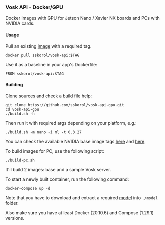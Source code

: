 ### Vosk API - Docker/GPU

Docker images with GPU for Jetson Nano / Xavier NX boards and PCs with NVIDIA cards.

#### Usage

Pull an existing [image](https://hub.docker.com/r/sskorol/vosk-api) with a required tag.

```shell script
docker pull sskorol/vosk-api:$TAG
```

Use it as a baseline in your app's Dockerfile:

```shell script
FROM sskorol/vosk-api:$TAG
```

#### Building

Clone sources and check a build file help:

```shell script
git clone https://github.com/sskorol/vosk-api-gpu.git
cd vosk-api-gpu
./build.sh -h
```

Then run it with required args depending on your platform, e.g.:

```shell script
./build.sh -m nano -i ml -t 0.3.27
```

You can check the available NVIDIA base image tags [here](https://ngc.nvidia.com/catalog/containers/nvidia:l4t-base) and [here](https://ngc.nvidia.com/catalog/containers/nvidia:l4t-ml). 

To build images for PC, use the following script:

```shell script
./build-pc.sh
```

It'll build 2 images: base and a sample Vosk server.

To start a newly built container, run the following command:

```shell script
docker-compose up -d
```

Note that you have to download and extract a required [model](https://alphacephei.com/vosk/models) into `./model` folder.

Also make sure you have at least Docker (20.10.6) and Compose (1.29.1) versions.
